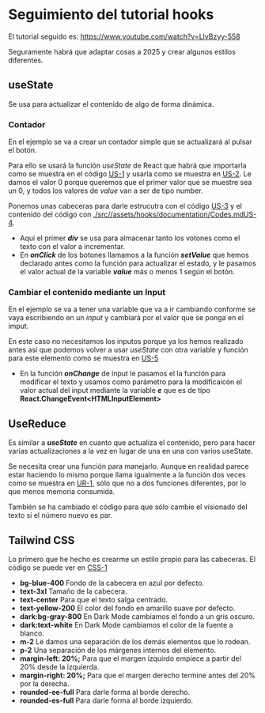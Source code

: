 # Seguimiento del tutorial hooks
El tutorial seguido es: https://www.youtube.com/watch?v=LlvBzyy-558

Seguramente habrá que adaptar cosas a 2025 y crear algunos estilos diferentes.

## useState

Se usa para actualizar el contenido de algo de forma dinámica.

### Contador
En el ejemplo se va a crear un contador simple que se actualizará al pulsar el botón.

Para ello se usará la función *useState* de React que habrá que importarla como se muestra en el código [US-1](./src//assets/hooks/documentation/Codes.md#us1) y usarla como se muestra en [US-2](./src//assets/hooks/documentation/Codes.md#us2). Le damos el valor 0 porque queremos que el primer valor que se muestre sea un 0, y todos los valores de *value* van a ser de tipo number.

Ponemos unas cabeceras para darle estrucutra con el código [US-3](./src//assets/hooks/documentation/Codes.md#us3) y el contenido del código con [./src//assets/hooks/documentation/Codes.mdUS-4](#us4).

* Aquí el primer ***div*** se usa para almacenar tanto los votones como el texto con el valor a incrementar.
* En ***onClick*** de los botones llamamos a la función ***setValue*** que hemos declarado antes como la función para actualizar el estado, y le pasamos el valor actual de la variable ***value*** más o menos 1 según el botón.

### Cambiar el contenido mediante un Input
En el ejemplo se va a tener una variable que va a ir cambiando conforme se vaya escribiendo en un *input* y cambiará por el valor que se ponga en el imput.

En este caso no necesitamos los inputos porque ya los hemos realizado antes así que podemos volver a usar *useState* con otra variable y función para este elemento como se muestra en [US-5](./src//assets/hooks/documentation/CodesUseState.md#us5)

* En la función ***onChange*** de input le pasamos el la función para modificar el texto y usamos como parámetro para la modificaicón el valor actual del input mediante la variable ***e*** que es de tipo **React.ChangeEvent\<HTMLInputElement\>**

## UseReduce
Es similar a ***useState*** en cuanto que actualiza el contenido, pero para hacer varias actualizaciones a la  vez en lugar de una en una con varios useState.

Se necesita crear una función para manejarlo. Aunque en realidad parece estar haciendo lo mismo porque llama igualmente a la función dos veces como se muestra en [UR-1](./src//assets/hooks/documentation/CodesUseReducer.md#UR1), sólo que no a dos funciones diferentes, por lo que menos memoria consumida.

También se ha cambiado el código para que sólo cambie el visionado del texto si el número nuevo es par.



## Tailwind CSS
<a id="textcss1"></a>

Lo primero que he hecho es crearme un estilo propio para las cabeceras. El código se puede ver en [CSS-1](./src//assets/hooks/documentation/CodesCSS.md#CSS1)
* **bg-blue-400** Fondo de la cabecera en azul por defecto.
* **text-3xl** Tamaño de la cabecera.
* **text-center** Para que el texto salga centrado.
* **text-yellow-200** El color del fondo en amarillo suave por defecto.
* **dark:bg-gray-800** En Dark Mode cambiamos el fondo a un gris oscuro.
* **dark:text-white** En Dark Mode cambiamos el color de la fuente a blanco.
* **m-2** Le damos una separación de los demás elementos que lo rodean.
* **p-2** Una separación de los márgenes internos del elemento.
* **margin-left: 20%;** Para que el margen izquirdo empiece a partir del 20% desde la izquierda.
* **margin-right: 20%;** Para que el margen derecho termine antes del 20% por la derecha.
* **rounded-ee-full** Para darle forma al borde derecho.
* **rounded-es-full** Para darle forma al borde izquierdo.

<a id="textcss2"></a>


